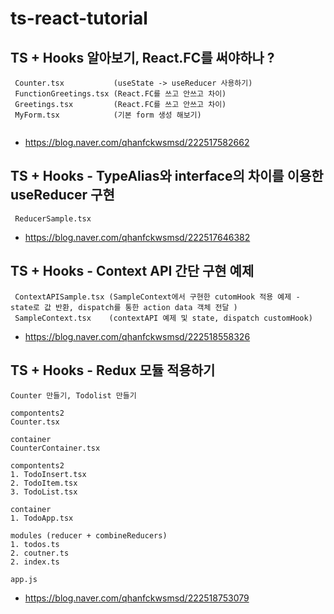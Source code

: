 # ts-react-tutorial

## TS + Hooks 알아보기, React.FC를 써야하나 ?
 ```
  Counter.tsx           (useState -> useReducer 사용하기)
  FunctionGreetings.tsx (React.FC를 쓰고 안쓰고 차이)
  Greetings.tsx         (React.FC를 쓰고 안쓰고 차이)
  MyForm.tsx            (기본 form 생성 해보기)
  
 ```
 - https://blog.naver.com/qhanfckwsmsd/222517582662

## TS + Hooks - TypeAlias와 interface의 차이를 이용한 useReducer 구현
   ```
    ReducerSample.tsx
   ```
 - https://blog.naver.com/qhanfckwsmsd/222517646382

## TS + Hooks - Context API 간단 구현 예제
  ```
   ContextAPISample.tsx (SampleContext에서 구현한 cutomHook 적용 예제 - state로 값 반환, dispatch를 통한 action data 객체 전달 )
   SampleContext.tsx    (contextAPI 예제 및 state, dispatch customHook)
  ```
  - https://blog.naver.com/qhanfckwsmsd/222518558326

## TS + Hooks - Redux 모듈 적용하기
 ```
 Counter 만들기, Todolist 만들기
 
 compontents2
 Counter.tsx
 
 container
 CounterContainer.tsx
 
 compontents2
 1. TodoInsert.tsx 
 2. TodoItem.tsx
 3. TodoList.tsx
 
 container
 1. TodoApp.tsx
 
 modules (reducer + combineReducers) 
 1. todos.ts
 2. coutner.ts
 2. index.ts
 
 app.js
 ```
  - https://blog.naver.com/qhanfckwsmsd/222518753079
